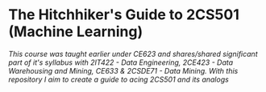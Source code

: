 # The Hitchhiker's Guide to 2CS501 (Machine Learning)

*This course was taught earlier under CE623 and shares/shared significant part of it's syllabus with 2IT422 - Data Engineering, 2CE423 - Data Warehousing and Mining, CE633 & 2CSDE71 - Data Mining. With this repository I aim to create a guide to acing 2CS501 and its analogs*
